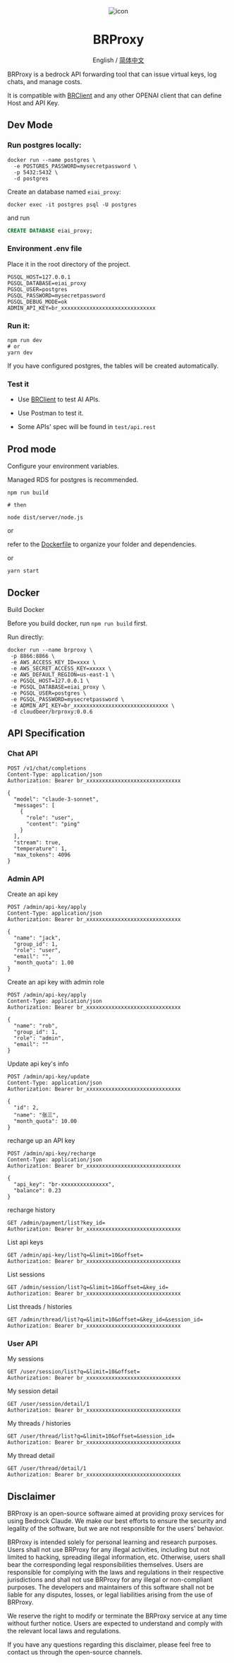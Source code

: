 <div align="center">
<img src="./src/public/img/bedrock_32.svg" alt="icon"/>

<h1 align="center">BRProxy</h1>

English / [简体中文](./README_CN.md)

</div>


BRProxy is a bedrock API forwarding tool that can issue virtual keys, log chats, and manage costs. 

It is compatible with [BRClient](https://github.com/DamonDeng/BRClient) and any other OPENAI client that can define Host and API Key.


## Dev Mode

### Run postgres locally:

```shell
docker run --name postgres \
  -e POSTGRES_PASSWORD=mysecretpassword \
  -p 5432:5432 \
  -d postgres
```

Create an database named `eiai_proxy`:

```shell
docker exec -it postgres psql -U postgres
```
and run

```sql
CREATE DATABASE eiai_proxy;
```


### Environment .env file

Place it in the root directory of the project.

```env
PGSQL_HOST=127.0.0.1
PGSQL_DATABASE=eiai_proxy
PGSQL_USER=postgres
PGSQL_PASSWORD=mysecretpassword
PGSQL_DEBUG_MODE=ok
ADMIN_API_KEY=br_xxxxxxxxxxxxxxxxxxxxxxxxxxxxxx
```


### Run it:

```shell
npm run dev
# or
yarn dev
```

If you have configured postgres, the tables will be created automatically.


### Test it

- Use [BRClient](https://github.com/DamonDeng/BRClient) to test AI APIs.

- Use Postman to test it. 

- Some APIs' spec will be found in `test/api.rest`

## Prod mode

Configure your environment variables.

Managed RDS for postgres is recommended.

```shell
npm run build 

# then

node dist/server/node.js
```

or 

refer to the [Dockerfile](./Dockerfile) to organize your folder and dependencies.

or

```shell
yarn start
```


## Docker

Build Docker

Before you build docker, run  `npm run build` first.

Run directly:

```shell
docker run --name brproxy \
 -p 8866:8866 \
 -e AWS_ACCESS_KEY_ID=xxxx \
 -e AWS_SECRET_ACCESS_KEY=xxxxx \
 -e AWS_DEFAULT_REGION=us-east-1 \
 -e PGSQL_HOST=127.0.0.1 \
 -e PGSQL_DATABASE=eiai_proxy \
 -e PGSQL_USER=postgres \
 -e PGSQL_PASSWORD=mysecretpassword \
 -e ADMIN_API_KEY=br_xxxxxxxxxxxxxxxxxxxxxxxxxxxxxx \
 -d cloudbeer/brproxy:0.0.6
```


## API Specification

### Chat API

```text
POST /v1/chat/completions
Content-Type: application/json
Authorization: Bearer br_xxxxxxxxxxxxxxxxxxxxxxxxxxxxxx

{
  "model": "claude-3-sonnet",
  "messages": [
    {
      "role": "user",
      "content": "ping"
    }
  ],
  "stream": true,
  "temperature": 1,
  "max_tokens": 4096
}
```

### Admin API

Create an api key

```text
POST /admin/api-key/apply
Content-Type: application/json
Authorization: Bearer br_xxxxxxxxxxxxxxxxxxxxxxxxxxxxxx

{
  "name": "jack",
  "group_id": 1,
  "role": "user",
  "email": "",
  "month_quota": 1.00
}
```

Create an api key with admin role

```text
POST /admin/api-key/apply
Content-Type: application/json
Authorization: Bearer br_xxxxxxxxxxxxxxxxxxxxxxxxxxxxxx

{
  "name": "rob",
  "group_id": 1,
  "role": "admin",
  "email": ""
}
```

Update api key's info

```text
POST /admin/api-key/update
Content-Type: application/json
Authorization: Bearer br_xxxxxxxxxxxxxxxxxxxxxxxxxxxxxx

{
  "id": 2,
  "name": "张三",
  "month_quota": 10.00
}
```

recharge up an  API key

```text
POST /admin/api-key/recharge
Content-Type: application/json
Authorization: Bearer br_xxxxxxxxxxxxxxxxxxxxxxxxxxxxxx

{
  "api_key": "br-xxxxxxxxxxxxxxx",
  "balance": 0.23
}
```

recharge history

```
GET /admin/payment/list?key_id=
Authorization: Bearer br_xxxxxxxxxxxxxxxxxxxxxxxxxxxxxx

```

List api keys

```text
GET /admin/api-key/list?q=&limit=10&offset=
Authorization: Bearer br_xxxxxxxxxxxxxxxxxxxxxxxxxxxxxx
```

List sessions

```text
GET /admin/session/list?q=&limit=10&offset=&key_id=
Authorization: Bearer br_xxxxxxxxxxxxxxxxxxxxxxxxxxxxxx
```


List threads / histories

```text
GET /admin/thread/list?q=&limit=10&offset=&key_id=&session_id=
Authorization: Bearer br_xxxxxxxxxxxxxxxxxxxxxxxxxxxxxx
```


### User API


My sessions

```text
GET /user/session/list?q=&limit=10&offset=
Authorization: Bearer br_xxxxxxxxxxxxxxxxxxxxxxxxxxxxxx
```

My session detail

```text
GET /user/session/detail/1
Authorization: Bearer br_xxxxxxxxxxxxxxxxxxxxxxxxxxxxxx
```


My threads / histories

```text
GET /user/thread/list?q=&limit=10&offset=&session_id=
Authorization: Bearer br_xxxxxxxxxxxxxxxxxxxxxxxxxxxxxx
```

My thread detail

```text
GET /user/thread/detail/1
Authorization: Bearer br_xxxxxxxxxxxxxxxxxxxxxxxxxxxxxx
```

## Disclaimer


BRProxy is an open-source software aimed at providing proxy services for using Bedrock Claude. We make our best efforts to ensure the security and legality of the software, but we are not responsible for the users' behavior.

BRProxy is intended solely for personal learning and research purposes. Users shall not use BRProxy for any illegal activities, including but not limited to hacking, spreading illegal information, etc. Otherwise, users shall bear the corresponding legal responsibilities themselves. Users are responsible for complying with the laws and regulations in their respective jurisdictions and shall not use BRProxy for any illegal or non-compliant purposes. The developers and maintainers of this software shall not be liable for any disputes, losses, or legal liabilities arising from the use of BRProxy.

We reserve the right to modify or terminate the BRProxy service at any time without further notice. Users are expected to understand and comply with the relevant local laws and regulations.

If you have any questions regarding this disclaimer, please feel free to contact us through the open-source channels.